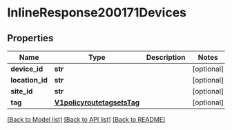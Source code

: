 # InlineResponse200171Devices

## Properties
Name | Type | Description | Notes
------------ | ------------- | ------------- | -------------
**device_id** | **str** |  | [optional] 
**location_id** | **str** |  | [optional] 
**site_id** | **str** |  | [optional] 
**tag** | [**V1policyroutetagsetsTag**](V1policyroutetagsetsTag.md) |  | [optional] 

[[Back to Model list]](../README.md#documentation-for-models) [[Back to API list]](../README.md#documentation-for-api-endpoints) [[Back to README]](../README.md)

